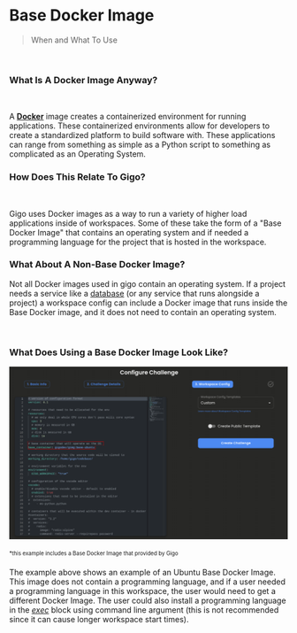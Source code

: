 # Base Docker Image
>When and What To Use

</br>

### **What Is A Docker Image Anyway?**
</br>

A [**Docker**](https://docs.docker.com/get-started/overview/) image
creates a containerized environment for running applications. These
containerized environments allow for developers to create a standardized
platform to build software with. These applications can range from
something as simple as a Python script to something as complicated as an
Operating System.



### **How Does This Relate To Gigo?**
</br>

Gigo uses Docker images as a way to run a variety of higher load
applications inside of workspaces. Some of these take the form of a
"Base Docker Image" that contains an operating system and if needed a programming language for the project that is hosted in the workspace.

### **What About A Non-Base Docker Image?**

Not all Docker images used in gigo contain an operating system.  If a project  needs a service like a [database](https://hub.docker.com/r/pingcap/tidb) (or any service that runs alongside a project) a workspace config can include a Docker image that runs inside the Base Docker image, and it does not need to contain an operating system.


</br>

### **What Does Using a Base Docker Image Look Like?**
![workspace_config_base_image.png.svg](workspace_config_base_image.png.svg)

<sub><sup>*this example includes a Base Docker Image that provided by Gigo


The example above shows an example of an Ubuntu Base Docker Image. This image does not contain a programming language, and if a user needed a programming language in this workspace, the user would need to get a different Docker Image. The user could also install a programming language in the [*exec*]() block using command line argument (this is not recommended since it can cause longer workspace start times).



